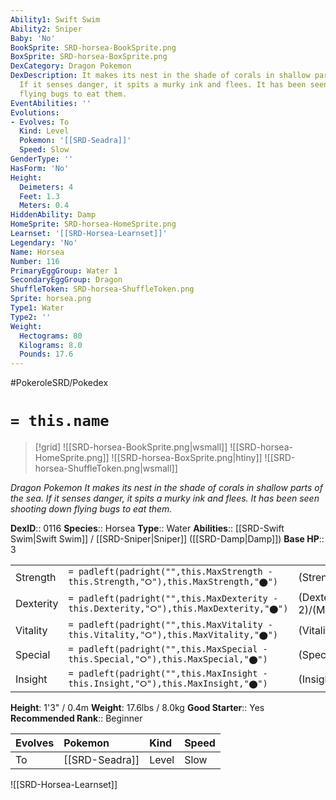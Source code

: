 ```yaml
---
Ability1: Swift Swim
Ability2: Sniper
Baby: 'No'
BookSprite: SRD-horsea-BookSprite.png
BoxSprite: SRD-horsea-BoxSprite.png
DexCategory: Dragon Pokemon
DexDescription: It makes its nest in the shade of corals in shallow parts of the sea.
  If it senses danger, it spits a murky ink and flees. It has been seen shooting down
  flying bugs to eat them.
EventAbilities: ''
Evolutions:
- Evolves: To
  Kind: Level
  Pokemon: '[[SRD-Seadra]]'
  Speed: Slow
GenderType: ''
HasForm: 'No'
Height:
  Deimeters: 4
  Feet: 1.3
  Meters: 0.4
HiddenAbility: Damp
HomeSprite: SRD-horsea-HomeSprite.png
Learnset: '[[SRD-Horsea-Learnset]]'
Legendary: 'No'
Name: Horsea
Number: 116
PrimaryEggGroup: Water 1
SecondaryEggGroup: Dragon
ShuffleToken: SRD-horsea-ShuffleToken.png
Sprite: horsea.png
Type1: Water
Type2: ''
Weight:
  Hectograms: 80
  Kilograms: 8.0
  Pounds: 17.6
---
```


#PokeroleSRD/Pokedex

# `= this.name`

> [!grid]
> ![[SRD-horsea-BookSprite.png|wsmall]]
> ![[SRD-horsea-HomeSprite.png]]
> ![[SRD-horsea-BoxSprite.png|htiny]]
> ![[SRD-horsea-ShuffleToken.png|wsmall]]


*Dragon Pokemon*
*It makes its nest in the shade of corals in shallow parts of the sea. If it senses danger, it spits a murky ink and flees. It has been seen shooting down flying bugs to eat them.*

**DexID**:: 0116
**Species**:: Horsea
**Type**:: Water
**Abilities**:: [[SRD-Swift Swim|Swift Swim]] / [[SRD-Sniper|Sniper]] ([[SRD-Damp|Damp]])
**Base HP**:: 3

|           |                                                                                        |                                          |
| --------- | -------------------------------------------------------------------------------------- | ---------------------------------------- |
| Strength  | `= padleft(padright("",this.MaxStrength - this.Strength,"⭘"),this.MaxStrength,"⬤")`    | (Strength::2)/(MaxStrength::4)   |
| Dexterity | `= padleft(padright("",this.MaxDexterity - this.Dexterity,"⭘"),this.MaxDexterity,"⬤")` | (Dexterity:: 2)/(MaxDexterity::4) |
| Vitality  | `= padleft(padright("",this.MaxVitality - this.Vitality,"⭘"),this.MaxVitality,"⬤")`    | (Vitality::2)/(MaxVitality::5)   |
| Special   | `= padleft(padright("",this.MaxSpecial - this.Special,"⭘"),this.MaxSpecial,"⬤")`       | (Special::2)/(MaxSpecial::5)     |
| Insight   | `= padleft(padright("",this.MaxInsight - this.Insight,"⭘"),this.MaxInsight,"⬤")`       | (Insight::1)/(MaxInsight::3)     |

**Height**: 1'3" / 0.4m
**Weight**: 17.6lbs / 8.0kg
**Good Starter**:: Yes
**Recommended Rank**:: Beginner

| Evolves   | Pokemon        | Kind   | Speed   |
|:----------|:---------------|:-------|:--------|
| To        | [[SRD-Seadra]] | Level  | Slow    |

![[SRD-Horsea-Learnset]]
